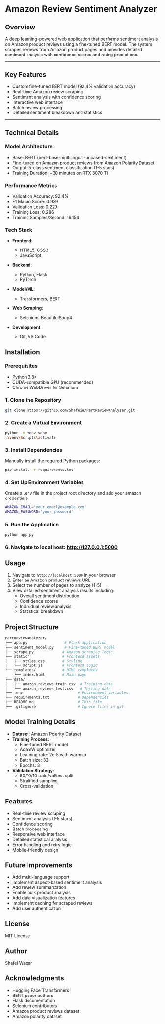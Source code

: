 # Amazon Review Sentiment Analyzer

## **Overview**
A deep learning-powered web application that performs sentiment analysis on Amazon product reviews using a fine-tuned BERT model. The system scrapes reviews from Amazon product pages and provides detailed sentiment analysis with confidence scores and rating predictions.

---

## **Key Features**
- Custom fine-tuned BERT model (92.4% validation accuracy)
- Real-time Amazon review scraping
- Sentiment analysis with confidence scoring
- Interactive web interface
- Batch review processing
- Detailed sentiment breakdown and statistics

---

## **Technical Details**

### **Model Architecture**
- Base: BERT (bert-base-multilingual-uncased-sentiment)
- Fine-tuned on Amazon product reviews from Amazon Polarity Dataset
- Output: 5-class sentiment classification (1-5 stars)
- Training Duration: ~30 minutes on RTX 3070 Ti

### **Performance Metrics**
- Validation Accuracy: 92.4%
- F1 Macro Score: 0.939
- Validation Loss: 0.229
- Training Loss: 0.286
- Training Samples/Second: 16.154

### **Tech Stack**
- **Frontend**:
  - HTML5, CSS3
  - JavaScript

- **Backend**:
  - Python, Flask 
  - PyTorch

- **Model/ML**:
    - Transformers, BERT

- **Web Scraping**:
    - Selenium, BeautifulSoup4

- **Development**:
    - Git, VS Code


## **Installation**

### **Prerequisites**
- Python 3.8+
- CUDA-compatible GPU (recommended)
- Chrome WebDriver for Selenium

### **1. Clone the Repository**
```bash
git clone https://github.com/ShafeiW/PartReviewAnalyzer.git
```

### **2. Create a Virtual Environment**
```bash
python -m venv venv
.\venv\Scripts\activate
```

### **3. Install Dependencies**
Manually install the required Python packages:
```bash
pip install -r requirements.txt
```

### **4. Set Up Environment Variables**
Create a .env file in the project root directory and add your amazon credentials:
```bash
AMAZON_EMAIL='your_email@example.com'
AMAZON_PASSWORD='your_password'
```

### **5. Run the Application**
```bash
python app.py 
```

### **6. Navigate to local host: http://127.0.0.1:5000**

## **Usage**
1. Navigate to `http://localhost:5000` in your browser
2. Enter an Amazon product reviews URL
3. Select the number of pages to analyze (1-5)
4. View detailed sentiment analysis results including:
   - Overall sentiment distribution
   - Confidence scores
   - Individual review analysis
   - Statistical breakdown

## **Project Structure**
```bash
PartReviewAnalyzer/
├── app.py                 # Flask application
├── sentiment_model.py     # Fine-tuned BERT model
├── scrape.py             # Amazon scraping logic
├── static/               # Frontend assets
│   ├── styles.css        # Styling
│   └── script.js         # Frontend logic
└── templates/            # HTML templates
    └── index.html        # Main page
├── data/
│   ├── amazon_reviews_train.csv  # Training data
│   └── amazon_reviews_test.csv   # Testing data
├── .env                         # Environment variables
├── requirements.txt             # Dependencies
├── README.md                    # This file
├── .gitignore                   # Ignore files in git
```

## **Model Training Details**
- **Dataset**: Amazon Polarity Dataset
- **Training Process**:
  - Fine-tuned BERT model
  - AdamW optimizer
  - Learning rate: 2e-5 with warmup
  - Batch size: 32
  - Epochs: 3
- **Validation Strategy**:
  - 80/10/10 train/val/test split
  - Stratified sampling
  - Cross-validation

## **Features**
- Real-time review scraping
- Sentiment analysis (1-5 stars)
- Confidence scoring
- Batch processing
- Responsive web interface
- Detailed statistical analysis
- Error handling and retry logic
- Mobile-friendly design

## **Future Improvements**
- Add multi-language support
- Implement aspect-based sentiment analysis
- Add review summarization
- Enable bulk product analysis
- Add data visualization features
- Implement caching for scraped reviews
- Add user authentication

## License
MIT License

## Author
Shafei Waqar

## Acknowledgments
- Hugging Face Transformers
- BERT paper authors
- Flask documentation
- Selenium contributors
- Amazon product reviews dataset
- Amazon polarity dataset
